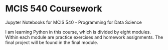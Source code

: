 # MCIS 540 Coursework
Jupyter Notebooks for MCIS 540 - Programming for Data Science

I am learning Python in this course, which is divided by eight modules. Within each module are practice exercises and homework assignments. The final project will be found in the final module.
